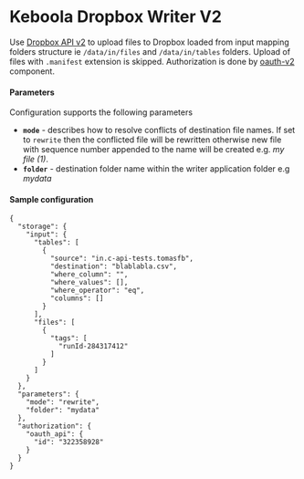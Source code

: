 # Keboola Dropbox Writer V2
Use [Dropbox API v2](https://www.dropbox.com/developers/documentation/http/documentation) to upload files to Dropbox loaded from input mapping folders structure ie `/data/in/files` and `/data/in/tables` folders. Upload of files with `.manifest` extension is skipped.
Authorization is done by [oauth-v2](http://docs.oauthv2.apiary.io/) component.

#### Parameters
Configuration supports the following parameters
- **`mode`** - describes how to resolve conflicts of destination file names. If set to `rewrite` then the conflicted file will be rewritten otherwise new file with sequence number appended to the name will be created e.g. _my file (1)_.
- **`folder`** - destination folder name within the writer application folder e.g _mydata_


#### Sample configuration

```
{
  "storage": {
    "input": {
      "tables": [
        {
          "source": "in.c-api-tests.tomasfb",
          "destination": "blablabla.csv",
          "where_column": "",
          "where_values": [],
          "where_operator": "eq",
          "columns": []
        }
      ],
      "files": [
        {
          "tags": [
            "runId-284317412"
          ]
        }
      ]
    }
  },
  "parameters": {
    "mode": "rewrite",
    "folder": "mydata"
  },
  "authorization": {
    "oauth_api": {
      "id": "322358928"
    }
  }
}
```
